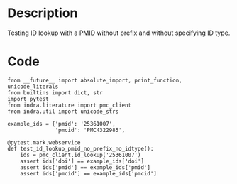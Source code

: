 # Description
Testing ID lookup with a PMID without prefix and without specifying ID type.

# Code
```
from __future__ import absolute_import, print_function, unicode_literals
from builtins import dict, str
import pytest
from indra.literature import pmc_client
from indra.util import unicode_strs

example_ids = {'pmid': '25361007',
               'pmcid': 'PMC4322985',

@pytest.mark.webservice
def test_id_lookup_pmid_no_prefix_no_idtype():
    ids = pmc_client.id_lookup('25361007')
    assert ids['doi'] == example_ids['doi']
    assert ids['pmid'] == example_ids['pmid']
    assert ids['pmcid'] == example_ids['pmcid']

```

